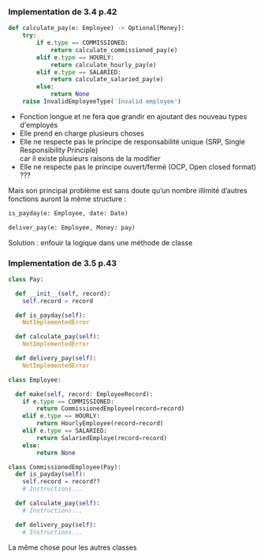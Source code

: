 ### Implementation de 3.4 p.42


```python
def calculate_pay(e: Employee) -> Optional[Money]:
    try:
        if e.type == COMMISSIONED:
            return calculate_commissioned_pay(e)
        elif e.type == HOURLY:
            return calculate_hourly_pay(e)
        elif e.type == SALARIED:
            return calculate_salaried_pay(e)
        else:
            return None
    raise InvalidEmployeeType('Invalid employee')
  ```



- Fonction longue et ne fera que grandir en ajoutant des nouveau types d'employés
- Elle prend en charge plusieurs choses
- Elle ne respecte pas le principe de responsabilité unique (SRP, Single Responsibility Principle)\
car il existe plusieurs raisons de la modifier
- Elle ne respecte pas le principe ouvert/fermé (OCP, Open closed format) ???

Mais son principal problème est sans doute qu’un nombre illimité d’autres fonctions auront la même structure :

```python
is_payday(e: Employee, date: Date)
```
```python
deliver_pay(e: Employee, Money: pay)
```


Solution : enfouir la logique dans une méthode de classe

### Implementation de 3.5 p.43

```python
class Pay:

  def __init__(self, record):
    self.record = record

  def is_payday(self):
    NotImplementedError

  def calculate_pay(self):
    NotImplementedError

  def delivery_pay(self):
    NotImplementedError
```


```python  
class Employee:

  def make(self, record: EmployeeRecord):
    if e.type == COMMISSIONED:
        return CommissionedEmployee(record=record)
    elif e.type == HOURLY:
        return HourlyEmployee(record=record)
    elif e.type == SALARIED:
        return SalariedEmploye(record=record)
    else:
        return None
```


```python
class CommissionedEmployee(Pay):
  def is_payday(self):
    self.record = record??
    # Instructions...

  def calculate_pay(self):
    # Instructions...

  def delivery_pay(self):
    # Instructions...
```

La même chose pour les autres classes
